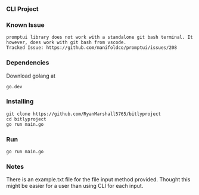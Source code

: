 ### CLI Project

### Known Issue
```
promptui library does not work with a standalone git bash terminal. It however, does work with git bash from vscode.
Tracked Issue: https://github.com/manifoldco/promptui/issues/208 
```
### Dependencies
Download golang at 
```
go.dev
```

### Installing
```
git clone https://github.com/RyanMarshall5765/bitlyproject
cd bitlyproject
go run main.go
```

### Run
```
go run main.go
```


### Notes

There is an example.txt file for the file input method provided. 
Thought this might be easier for a user than using CLI for each input.
